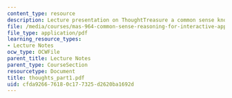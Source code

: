```yaml
---
content_type: resource
description: Lecture presentation on ThoughtTreasure a common sense knowledge base.
file: /media/courses/mas-964-common-sense-reasoning-for-interactive-applications-fall-2002/cfda926676180c177325d2620ba1692d_thoughts_part1.pdf
file_type: application/pdf
learning_resource_types:
- Lecture Notes
ocw_type: OCWFile
parent_title: Lecture Notes
parent_type: CourseSection
resourcetype: Document
title: thoughts_part1.pdf
uid: cfda9266-7618-0c17-7325-d2620ba1692d
---
```

